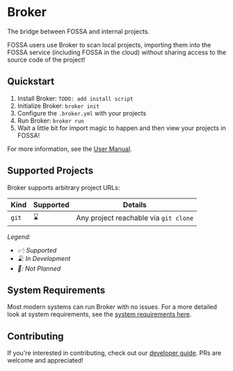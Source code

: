 # Broker

The bridge between FOSSA and internal projects.

FOSSA users use Broker to scan local projects,
importing them into the FOSSA service (including FOSSA in the cloud)
without sharing access to the source code of the project!

## Quickstart

1. Install Broker: `TODO: add install script`
2. Initialize Broker: `broker init`
3. Configure the `.broker.yml` with your projects
4. Run Broker: `broker run`
5. Wait a little bit for import magic to happen and then view your projects in FOSSA!

For more information, see the [User Manual](./docs/README.md).

## Supported Projects

Broker supports arbitrary project URLs:

| Kind  | Supported | Details                               |
|-------|-----------|---------------------------------------|
| `git` | ⌛️        | Any project reachable via `git clone` |

_Legend:_
- _✅: Supported_
- _⌛️: In Development_
- _🛑: Not Planned_

## System Requirements

Most modern systems can run Broker with no issues.
For a more detailed look at system requirements, see the [system requirements here](./docs/reference/system-requirements.md).

## Contributing

If you're interested in contributing, check out our [developer guide](./docs/dev/README.md).
PRs are welcome and appreciated!
